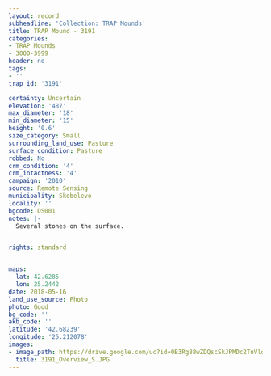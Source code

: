 ```yaml
---
layout: record
subheadline: 'Collection: TRAP Mounds'
title: TRAP Mound - 3191
categories:
- TRAP Mounds
- 3000-3999
header: no
tags:
- ''
trap_id: '3191'

certainty: Uncertain
elevation: '487'
max_diameter: '18'
min_diameter: '15'
height: '0.6'
size_category: Small
surrounding_land_use: Pasture
surface_condition: Pasture
robbed: No
crm_condition: '4'
crm_intactness: '4'
campaign: '2010'
source: Remote Sensing
municipality: Skobelevo
locality: ''
bgcode: DS001
notes: |-
  Several stones on the surface.


rights: standard


maps:
  lat: 42.6285
  lon: 25.2442
date: 2018-05-16
land_use_source: Photo
photo: Good
bg_code: ''
akb_code: ''
latitude: '42.68239'
longitude: '25.212078'
images:
- image_path: https://drive.google.com/uc?id=0B3Rg88wZDQscSkJPMDc2TnVldGs
  title: 3191_Overview_S.JPG
---
```

